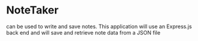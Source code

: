 # NoteTaker
can be used to write and save notes. This application will use an Express.js back end and will save and retrieve note data from a JSON file
